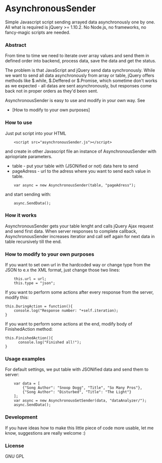 # AsynchronousSender

Simple Javascript script sending arrayed data asynchronously one by one. All what is required is jQuery >= 1.10.2. No Node.js, no frameworks, no fancy-magic scripts are needed.

### Abstract
From time to time we need to iterate over array values and send them in defined order into backend, process data, save the data and get the status.

The problem is that JavaScript and jQuery send data synchronously. While we want to send all data asynchronously from array or table, jQuery offers methods like $.while, $.Deffered or $.Promise, which sometime don't works as we expected - all datas are sent asynchronously, but responses come back not in proper orders as they'd been sent.

AsynchronousSender is easy to use and modify in your own way. See
* [How to modify to your own purposes]

### How to use
Just put script into your HTML
```
    <script src="asynchronousSender.js"></script>
```

and create in other Javascript file an instance of AsynchronousSender with apriopriate parameters.
* table - put your table with (JSONified or not) data here to send
* pageAdress - url to the adress where you want to send each value in table.
```
    var async = new AsynchronousSender(table, "pageAdress");
```
and start sending with:
```
    async.SendData();
```

### How it works
AsynchronousSender gets your table lenght and calls jQuery Ajax request and send first data. When server responses to complete callback, AsynchronousSender increases iteratior and call self again for next data in table recursively till the end.

### How to modify to your own purposes
If you want to set own url in the hardcoded way or change type from the JSON to e.x the XML format, just change those two lines:
```
    this.url = url;
    this.type = "json";
```

If you want to perform some actions after every response from the server, modify this:
```
this.DuringAction = function(){
    console.log("Response number: "+self.iteration);
}
```

If you want to perform some actions at the end, modify body of FinishedAction method:

```
this.FinishedAction(){
      console.log("Finished all!");
}
```

### Usage examples
For default settings, we put table with JSONified data and send them to server:

```
    var data = [
        {"Song Author": "Snoop Dogg", "Title", "So Many Pros"},
        {"Song Author": "Disturbed", "Title": "The Light"}
    ];
    var async = new AsynchronousGetSender(data, "dataAnalyzer/");
    async.SendData();
```

### Development
If you have ideas how to make this little piece of code more usable, let me know, suggestions are really welcome :)

### License
GNU GPL
